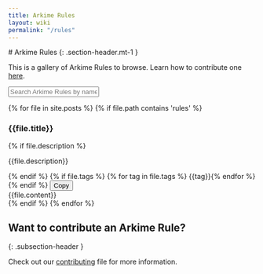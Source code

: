 ```yaml
---
title: Arkime Rules
layout: wiki
permalink: "/rules"
---
```


<div class="full-height-and-width-container with-footer p-3" markdown="1">
# Arkime Rules
{: .section-header.mt-1 }

This is a gallery of Arkime Rules to browse. Learn how to contribute one [here](https://github.com/arkime/arkimeweb/blob/main/CONTRIBUTING.md#arkime-rules).

<input type="text"
  id="rulesSearch"
  class="form-control"
  placeholder="Search Arkime Rules by name or tag..."
/>

{% for file in site.posts %}
  {% if file.path contains 'rules' %}
  <div class="gallery-item">
    <h3 class="search-title subsection">{{file.title}}</h3>
    {% if file.description %}
    <p class="lead mb-1">{{file.description}}</p>
    {% endif %}
    {% if file.tags %}
    {% for tag in file.tags %}
    <span class="badge badge-secondary search-badge mb-1">{{tag}}</span>{% endfor %}
    {% endif %}
    <button class="btn btn-primary btn-copy-code"
      onclick="copyCode('{{file.title}}')">
      Copy
    </button>
    <div id="{{file.title}}">
    {{file.content}}
    </div>
  </div>
  {% endif %}
{% endfor %}

<div
  class="row"
  id="no-results"
  style="display:none;">
  <div class="col-12">
    <h1 class="display-4 text-center text-muted mt-5 mb-5">
      <span class="fa fa-folder-open"></span>
      <br>
      No Results
    </h1>
  </div>
</div>

## Want to contribute an Arkime Rule?
{: .subsection-header }

Check out our [contributing](https://github.com/arkime/arkimeweb/blob/main/CONTRIBUTING.md#arkime-rules) file for more information.

</div>

<script src="gallery.js"></script>
